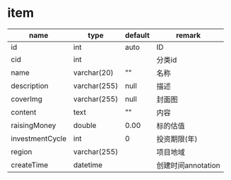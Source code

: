 # item
name | type | default | remark 
---|---|---|---
id | int | auto | ID
cid | int | | 分类id
name | varchar(20) | "" | 名称
description | varchar(255) | null | 描述
coverImg | varchar(255) | null | 封面图
content | text | "" | 内容
raisingMoney | double | 0.00 | 标的估值
investmentCycle | int | 0 | 投资期限(年)
region | varchar(255) | | 项目地域
createTime | datetime | | 创建时间annotation